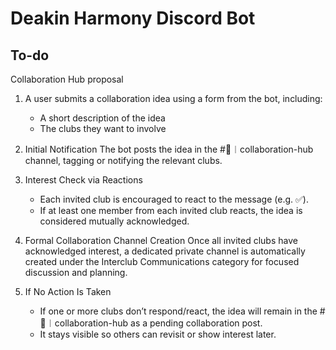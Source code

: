 # Deakin Harmony Discord Bot

## To-do
Collaboration Hub proposal

1. A user submits a collaboration idea using a form from the bot, including:
    - A short description of the idea
    - The clubs they want to involve

2. Initial Notification
The bot posts the idea in the #🤝︱collaboration-hub channel, tagging or notifying the relevant clubs.

3. Interest Check via Reactions
    - Each invited club is encouraged to react to the message (e.g. ✅).
    - If at least one member from each invited club reacts, the idea is considered mutually acknowledged.

4. Formal Collaboration Channel Creation
Once all invited clubs have acknowledged interest, a dedicated private channel is automatically created under the Interclub Communications category for focused discussion and planning.

5. If No Action Is Taken
    - If one or more clubs don’t respond/react, the idea will remain in the #🤝︱collaboration-hub as a pending collaboration post.
    - It stays visible so others can revisit or show interest later.